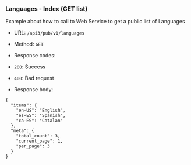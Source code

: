 ### Languages - Index (GET list)

Example about how to call to Web Service to get a public list of 
Languages

* URL: `/api3/pub/v1/languages`
* Method: `GET`
* Response codes: 
 * `200`: Success
 * `400`: Bad request
  
* Response body:

```
{
  "items": {
    "en-US": "English",
    "es-ES": "Spanish",
    "ca-ES": "Catalan"
  },
  "meta": {
    "total_count": 3,
    "current_page": 1,
    "per_page": 3
  }
}
```
